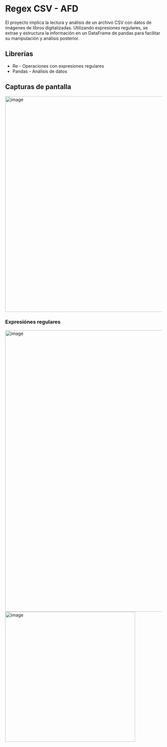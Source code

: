 
# Regex CSV - AFD

El proyecto implica la lectura y análisis de un archivo CSV con datos de imágenes de libros digitalizadas. Utilizando expresiones regulares, se extrae y estructura la información en un DataFrame de pandas para facilitar su manipulación y análisis posterior.


## Librerías

- Re - Operaciones con expresiones regulares
- Pandas - Análisis de datos


## Capturas de pantalla

<img width="693" alt="image" src="https://github.com/user-attachments/assets/6878bbed-b2c5-4f78-9631-c567ff26e1f3">

### Expresiónes regulares

<img width="905" alt="image" src="https://github.com/user-attachments/assets/936467f5-d09e-496b-aea7-ee17a4a5f179">

<img width="418" alt="image" src="https://github.com/user-attachments/assets/878ac0ac-a92e-4f9a-8f91-347787d1c23e">

